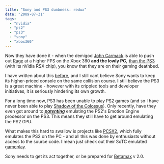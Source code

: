 ```yaml
---
title: "Sony and PS3 dumbness: redux"
date: "2009-07-31"
tags: 
  - "nvidia"
  - "ps2"
  - "ps3"
  - "sony"
  - "xbox360"
---
```


Now they have done it - when the demigod [John Carmack](http://en.wikipedia.org/wiki/John_D._Carmack) is able to push out [Rage](http://en.wikipedia.org/wiki/Rage_(video_game)) at a higher FPS on the Xbox 360 **and the lowly PC,** [than the PS3](http://computerandvideogames.com/article.php?id=220530) (with its nVidia RSX chip), you know that they are on their gaming deathbed.

I have written about this [before](http://sandeep.wordpress.com/2009/06/17/why-is-sony-so-dumb-with-the-ps3/), and I still cant believe Sony wants to keep its higher-priced console on the same collision course. I still believe the PS3 is a great machine - however with its crippled tools and developer initiatives, it is seriously hindering its own growth.

For a long time now, PS3 has been unable to play PS2 games (and so I have never been able to play [Shadow of the Colossus](http://en.wikipedia.org/wiki/Shadow_of_the_Colossus)). Only recently, have they even got around to _**[patenting](http://www.engadget.com/2009/06/30/sony-patents-new-cell-based-ps2-emulator/)**_ emulating the PS2's Emotion Engine processor on the PS3. This means they still have to get around emulating the PS2 GPU.

What makes this hard to swallow is projects like [PCSX2](http://www.pcsx2.net/), which fully emulates the PS2 on the PC - and all this was done by enthusiasts without access to the source code. I mean just check out their SoTC emulated [gameplay](http://www.youtube.com/watch?v=0FzhSpziaps).

Sony needs to get its act together, or be prepared for [Betamax](http://en.wikipedia.org/wiki/Betamax) v 2.0.
